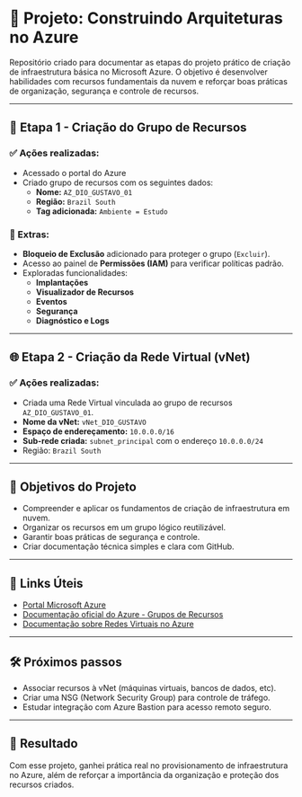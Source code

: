 # 🧱 Projeto: Construindo Arquiteturas no Azure

Repositório criado para documentar as etapas do projeto prático de criação de infraestrutura básica no Microsoft Azure. O objetivo é desenvolver habilidades com recursos fundamentais da nuvem e reforçar boas práticas de organização, segurança e controle de recursos.

---

## 📁 Etapa 1 - Criação do Grupo de Recursos

### ✅ Ações realizadas:

- Acessado o portal do Azure
- Criado grupo de recursos com os seguintes dados:
  - **Nome:** `AZ_DIO_GUSTAVO_01`
  - **Região:** `Brazil South`
  - **Tag adicionada:** `Ambiente = Estudo`

### 🔐 Extras:

- **Bloqueio de Exclusão** adicionado para proteger o grupo (`Excluir`).
- Acesso ao painel de **Permissões (IAM)** para verificar políticas padrão.
- Exploradas funcionalidades:
  - **Implantações**
  - **Visualizador de Recursos**
  - **Eventos**
  - **Segurança**
  - **Diagnóstico e Logs**

---

## 🌐 Etapa 2 - Criação da Rede Virtual (vNet)

### ✅ Ações realizadas:

- Criada uma Rede Virtual vinculada ao grupo de recursos `AZ_DIO_GUSTAVO_01`.
- **Nome da vNet:** `vNet_DIO_GUSTAVO`
- **Espaço de endereçamento:** `10.0.0.0/16`
- **Sub-rede criada:** `subnet_principal` com o endereço `10.0.0.0/24`
- Região: `Brazil South`

---

## 🎯 Objetivos do Projeto

- Compreender e aplicar os fundamentos de criação de infraestrutura em nuvem.
- Organizar os recursos em um grupo lógico reutilizável.
- Garantir boas práticas de segurança e controle.
- Criar documentação técnica simples e clara com GitHub.

---

## 🔗 Links Úteis

- [Portal Microsoft Azure](https://portal.azure.com)
- [Documentação oficial do Azure - Grupos de Recursos](https://learn.microsoft.com/pt-br/azure/azure-resource-manager/management/manage-resource-groups-portal)
- [Documentação sobre Redes Virtuais no Azure](https://learn.microsoft.com/pt-br/azure/virtual-network/virtual-networks-overview)

---

## 🛠️ Próximos passos

- Associar recursos à vNet (máquinas virtuais, bancos de dados, etc).
- Criar uma NSG (Network Security Group) para controle de tráfego.
- Estudar integração com Azure Bastion para acesso remoto seguro.

---

## 🚀 Resultado

Com esse projeto, ganhei prática real no provisionamento de infraestrutura no Azure, além de reforçar a importância da organização e proteção dos recursos criados.

